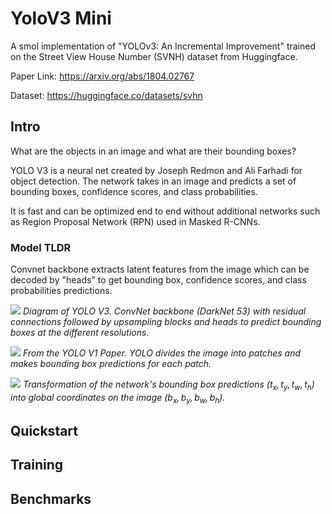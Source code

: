 # YoloV3 Mini

A smol implementation of "YOLOv3: An Incremental Improvement" trained on the Street View House Number (SVNH) dataset from Huggingface.

Paper Link: https://arxiv.org/abs/1804.02767

Dataset: https://huggingface.co/datasets/svhn

## Intro

What are the objects in an image and what are their bounding boxes?

YOLO V3 is a neural net created by Joseph Redmon and Ali Farhadi for object detection. The network takes in an image and predicts a set of bounding boxes, confidence scores, and class probabilities.

It is fast and can be optimized end to end without additional networks such as Region Proposal Network (RPN) used in Masked R-CNNs.

### Model TLDR

Convnet backbone extracts latent features from the image which can be decoded by "heads" to get bounding box, confidence scores, and class probabilities predictions.

![](https://viso.ai/wp-content/uploads/2021/02/YOLOv3-how-it-works.jpg)
_Diagram of YOLO V3. ConvNet backbone (DarkNet 53) with residual connections followed by upsampling blocks and heads to predict bounding boxes at the different resolutions._

![](https://miro.medium.com/v2/resize:fit:574/1*15uBgdR3_rNZzx665Leang.jpeg)
_From the YOLO V1 Paper. YOLO divides the image into patches and makes bounding box predictions for each patch._

![](https://www.researchgate.net/publication/345398664/figure/fig3/AS:1023312901709828@1620988216723/YOLOv3-bounding-box-calculation.png)
_Transformation of the network's bounding box predictions $(t_x, t_y, t_w, t_h)$ into global coordinates on the image $(b_x, b_y, b_w, b_h)$._

## Quickstart

## Training

## Benchmarks
